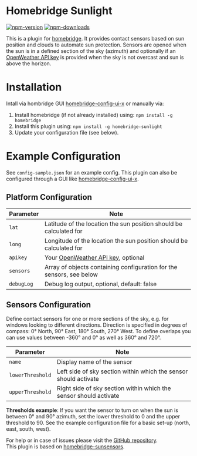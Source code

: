 # Homebridge Sunlight
[![npm-version](https://badgen.net/npm/v/homebridge-sunlight)](https://www.npmjs.com/package/homebridge-sunlight)
[![npm-downloads](https://badgen.net/npm/dt/homebridge-sunlight)](https://www.npmjs.com/package/homebridge-sunlight)


This is a plugin for [homebridge](https://github.com/nfarina/homebridge). It provides contact sensors based on sun position and clouds to automate sun protection. Sensors are opened when the sun is in a defined section of the sky (azimuth) and optionally if an [OpenWeather API key](https://openweathermap.org/api) is provided when the sky is not overcast and sun is above the horizon.


# Installation
Intall via hombridge GUI [homebridge-config-ui-x](https://github.com/oznu/homebridge-config-ui-x) or manually via:

1.  Install homebridge (if not already installed) using: `npm install -g homebridge`
2.  Install this plugin using: `npm install -g homebridge-sunlight`
3.  Update your configuration file (see below).

# Example Configuration

See `config-sample.json` for an example config. This plugin can also be configured through a GUI like [homebridge-config-ui-x](https://github.com/oznu/homebridge-config-ui-x).

## Platform Configuration

| Parameter  | Note                                                                  |
| ---------- | --------------------------------------------------------------------- |
| `lat`      | Latitude of the location the sun position should be calculated for   |
| `long`     | Longitude of the location the sun position should be calculated for  |
| `apikey`     | Your [OpenWeather API key](https://openweathermap.org/api), optional  |
| `sensors`  | Array of objects containing configuration for the sensors, see below |
| `debugLog` | Debug log output, optional, default: false                 |

## Sensors Configuration

Define contact sensors for one or more sections of the sky, e.g. for windows looking to different directions. Direction is specified in degrees of compass: 0° North, 90° East, 180° South, 270° West. To define overlaps you can use values between -360° and 0° as well as 360° and 720°.

| Parameter   | Note                                                                                                            |
| ----------- | --------------------------------------------------------------------------------------------------------------- |
| `name`           | Display name of the sensor                                                                                |
| `lowerThreshold` | Left side of sky section within which the sensor should activate |
| `upperThreshold` | Right side of sky section within which the sensor should activate |

**Thresholds example**: If you want the sensor to turn on when the sun is between 0° and 90° azimuth, set the lower threshold to 0 and the upper threshold to 90. See the example configuration file for a basic set-up (north, east, south, west).

For help or in case of issues please visit the [GitHub repository](https://github.com/Krillle/homebridge-sunlight/issues).    
This plugin is based on [homebridge-sunsensors](https://github.com/mfkrause/homebridge-sunsensors).
